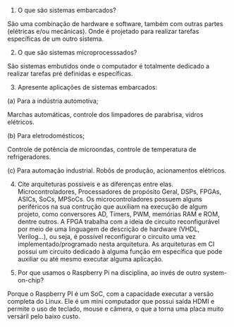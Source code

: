 1. O que são sistemas embarcados?

São uma combinação de hardware e software, também com outras partes (elétricas e/ou mecânicas). Onde é projetado para realizar tarefas específicas de um outro sistema.

2. O que são sistemas microprocesssados?

São sistemas embutidos onde o computador é totalmente dedicado a realizar tarefas pré definidas e específicas.

3. Apresente aplicações de sistemas embarcados:
 
(a) Para a indústria automotiva; 

Marchas automáticas, controle dos limpadores de parabrisa, vidros elétricos.

(b) Para eletrodomésticos;

Controle de potência de microondas, controle de temperatura de refrigeradores.

(c) Para automação industrial. 
Robôs de produção, acionamentos elétricos.

4. Cite arquiteturas possíveis e as diferenças entre elas.
Microcontroladores, Processadores de propósito Geral, DSPs, FPGAs, ASICs, SoCs, MPSoCs. Os microcontroladores  possuem alguns periféricos na sua contrução que auxiliam na execução de algum projeto, como conversores AD, Timers, PWM, memórias RAM e ROM, dentre outros. A FPGA trabalha com a ideia de circuito reconfigurável por meio de uma linguagem de descrição de hardware (VHDL, Verilog...), ou seja, é possível reconfigurar o circuito uma vez implementado/programado nesta arquitetura. As arquiteturas em CI possui um circuito dedicado à alguma função em específica que pode auxiliar ou até mesmo executar alguma aplicação. 

5. Por que usamos o Raspberry Pi na disciplina, ao invés de outro system-on-chip?

Porque o Raspberry PI é um SoC, com a capacidade executar a versão completa do Linux. Ele é  um mini computador que possui saída HDMI e permite o uso de teclado, mouse e câmera, o que a torna uma placa muito versáril pelo baixo custo. 